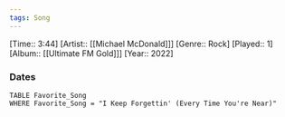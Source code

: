 ```yaml
---
tags: Song  
---
```

[Time:: 3:44]
[Artist:: [[Michael McDonald]]]
[Genre:: Rock]
[Played:: 1]
[Album:: [[Ultimate FM Gold]]]
[Year:: 2022]
### Dates
````dataview
TABLE Favorite_Song
WHERE Favorite_Song = "I Keep Forgettin' (Every Time You're Near)"
````